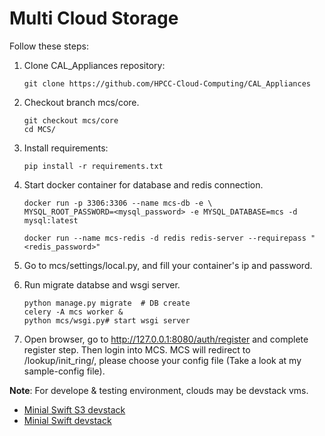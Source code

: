 # Multi Cloud Storage

Follow these steps:

1. Clone CAL\_Appliances repository:

    ```
    git clone https://github.com/HPCC-Cloud-Computing/CAL_Appliances
    ```

2. Checkout branch mcs/core.

    ```
    git checkout mcs/core
    cd MCS/
    ```

3. Install requirements:

    ```
    pip install -r requirements.txt
    ```

4. Start docker container for database and redis connection.

    ```
    docker run -p 3306:3306 --name mcs-db -e \
    MYSQL_ROOT_PASSWORD=<mysql_password> -e MYSQL_DATABASE=mcs -d mysql:latest

    docker run --name mcs-redis -d redis redis-server --requirepass "<redis_password>"
    ```

5. Go to mcs/settings/local.py, and fill your container's ip and password.

6. Run migrate databse and wsgi server.

    ```
    python manage.py migrate  # DB create
    celery -A mcs worker &
    python mcs/wsgi.py# start wsgi server
    ```

7. Open browser, go to http://127.0.0.1:8080/auth/register and complete
   register step. Then login into MCS. MCS will redirect to /lookup/init\_ring/,
   please choose your config file (Take a look at my sample-config file).


__Note__: For develope & testing environment, clouds may be devstack vms.

- [Minial Swift S3 devstack](https://gist.github.com/ntk148v/f5976e53e545656dd6dd012b908c843f)
- [Minial Swift devstack](https://gist.github.com/ntk148v/2a623e59f10607fd6c0d66f609785a41)

